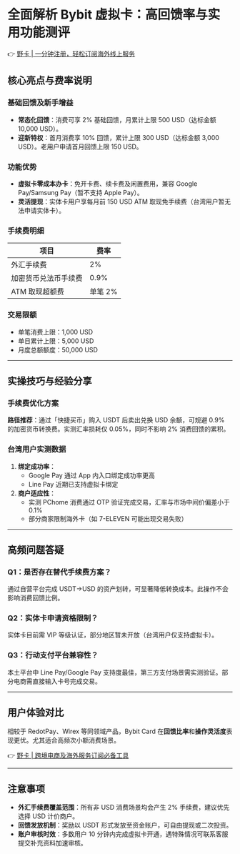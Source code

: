 # 全面解析 Bybit 虚拟卡：高回馈率与实用功能测评

👉 [野卡 | 一分钟注册，轻松订阅海外线上服务](https://bbtdd.com/yeka)

## 核心亮点与费率说明
### 基础回馈及新手增益
- **常态化回馈**：消费可享 2% 基础回馈，月累计上限 500 USD（达标金额 10,000 USD）。
- **迎新特权**：首月消费享 10% 回馈，累计上限 300 USD（达标金额 3,000 USD）。老用户申请首月回馈上限 150 USD。

### 功能优势
- **虚拟卡零成本办卡**：免开卡费、续卡费及闲置费用，兼容 Google Pay/Samsung Pay（暂不支持 Apple Pay）。
- **灵活提现**：实体卡用户享每月前 150 USD ATM 取现免手续费（台湾用户暂无法申请实体卡）。

### 手续费明细
| 项目                | 费率       |
|--------------------|------------|
| 外汇手续费           | 2%         |
| 加密货币兑法币手续费 | 0.9%       |
| ATM 取现超额费       | 单笔 2%   |

### 交易限额
- 单笔消费上限：1,000 USD
- 单日累计上限：5,000 USD
- 月度总额额度：50,000 USD

---

## 实操技巧与经验分享
### 手续费优化方案
**路径推荐**：通过「快捷买币」购入 USDT 后卖出兑换 USD 余额，可规避 0.9% 的加密货币转换费。实测汇率损耗仅 0.05%，同时不影响 2% 消费回馈的累积。

### 台湾用户实测数据
1. **绑定成功率**：
   - Google Pay 通过 App 内入口绑定成功率更高
   - Line Pay 近期已支持虚拟卡绑定
2. **商户适应性**：
   - 实测 PChome 消费通过 OTP 验证完成交易，汇率与市场中间价偏差小于 0.1%
   - 部分商家限制海外卡（如 7-ELEVEN 可能出现交易失败）

---

## 高频问题答疑
### Q1：是否存在替代手续费方案？
通过自营平台完成 USDT→USD 的资产划转，可显著降低转换成本。此操作不会影响消费回馈比例。

### Q2：实体卡申请资格限制？
实体卡目前需 VIP 等级认证，部分地区暂未开放（台湾用户仅支持虚拟卡）。

### Q3：行动支付平台兼容性？
本土平台中 Line Pay/Google Pay 支持度最佳，第三方支付场景需实测验证。部分电商需直接输入卡号完成交易。

---

## 用户体验对比
相较于 RedotPay、Wirex 等同领域产品，Bybit Card 在**回馈比率**和**操作灵活度**表现更优。尤其适合高频次小额消费场景。

👉 [野卡 | 跨境电商及海外服务订阅必备工具](https://bbtdd.com/yeka)

---

## 注意事项
- **外汇手续费覆盖范围**：所有非 USD 消费场景均会产生 2% 手续费，建议优先选择 USD 计价商户。
- **回馈发放机制**：奖励以 USDT 形式发放至资金账户，可自由提现或二次投资。
- **账户审核时效**：多数用户 10 分钟内完成虚拟卡开通，遇特殊情况可联系客服提交补充资料加速审核。